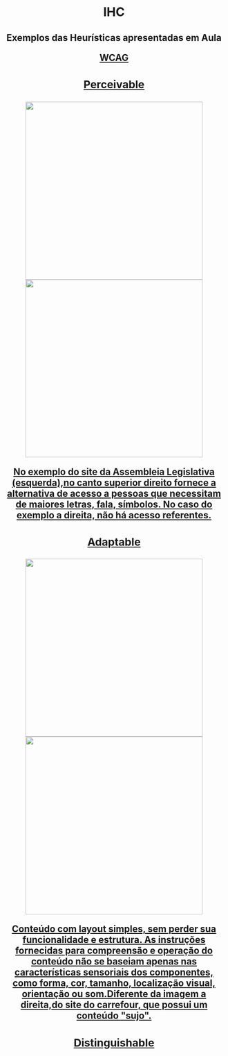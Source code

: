<h1 align="center"> IHC </h1>
<h2 align="center"> Exemplos das Heurísticas apresentadas em Aula </p>

<a href="https://www.w3.org/WAI/WCAG21/quickref/#sign-language-prerecorded"> </p>
      WCAG
  
<h3 align="center"> Perceivable </h3>
  
  <p float="left">
  <img src="https://github.com/dantesjc/BERTOTTI/blob/main/Imagem1.jpg" width="410" /> 
  <img src="https://github.com/dantesjc/BERTOTTI/blob/main/Imagem2.jpg" width="410" /> 
    
</p>
  <p align="center"> No exemplo do site da Assembleia Legislativa (esquerda),no canto superior direito fornece a alternativa de acesso a pessoas que necessitam de 
  maiores letras, fala, símbolos. No caso do exemplo a direita, não há acesso referentes.

   <h3 align="center"> Adaptable </h3>
   
  <p float="left">
  <img src="https://github.com/dantesjc/BERTOTTI-IHC/blob/main/Google.png" width="410" />
  <img src="https://github.com/dantesjc/BERTOTTI-IHC/blob/main/carrefour.jpg" width="410" />
  

 <p align="center"> Conteúdo com layout simples, sem perder sua funcionalidade e estrutura. As instruções fornecidas para compreensão e operação do conteúdo não se baseiam apenas nas características sensoriais dos componentes, como forma, cor, tamanho, localização visual, orientação ou som.Diferente da imagem a direita,do site do carrefour, que possui um conteúdo "sujo".
       
<h3 align="center"> Distinguishable </h3>





